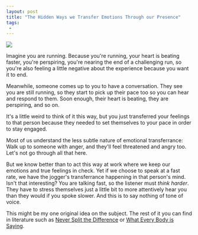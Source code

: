 ```yaml
---
layout: post
title: "The Hidden Ways we Transfer Emotions Through our Presence"
tags:
 -
---
```


![](//cdn.everything.io/manual_uploads/joggers.jpg)

Imagine you are running. Because you're running, your heart is beating faster, you're perspiring, you're nearing the end of a challenging run, so you're also feeling a little negative about the experience because you want it to end.

Meanwhile, someone comes up to you to have a conversation. They see you are still running, so they start to pick up their pace too so you can hear and respond to them. Soon enough, their heart is beating, they are perspiring, and so on.

It's a little weird to think of it this way, but you just transferred your feelings to that person because they needed to set themselves to your pace in order to stay engaged.

Most of us understand the less subtle nature of emotional transferrance: Walk up to someone with anger, and they'll feel threatened and angry too. Let's not go through all that here.

But we know better than to act this way at work where we keep our emotions and true feelings in check. Yet if we choose to speak at a fast rate, we have the jogger's transferrance happening in that person's mind. Isn't that interesting? You are talking fast, so the listener must _think harder_. They have to stress themselves just a little bit to more attentively hear you than they would if you spoke slower. And this is to say nothing of tone of voice.

This might be my one original idea on the subject. The rest of it you can find in literature such as [Never Split the Difference](https://amzn.to/2ukkQ60) or [What Every Body is Saying](https://amzn.to/35qp7BX).
